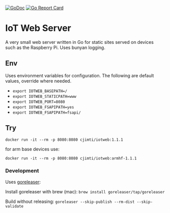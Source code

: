 [![GoDoc](https://godoc.org/github.com/cjimti/iotweb?status.svg)](https://godoc.org/github.com/cjimti/iotweb)
[![Go Report Card](https://goreportcard.com/badge/github.com/cjimti/iotweb)](https://goreportcard.com/report/github.com/cjimti/iotweb)


# IoT Web Server

A very small web server written in Go for static sites served on devices
such as the Raspberry Pi. Uses bunyan logging.

## Env

Uses environment variables for configuration. The following
are default values, override where needed.

- `export IOTWEB_BASEPATH=/`
- `export IOTWEB_STATICPATH=www`
- `export IOTWEB_PORT=8080`
- `export IOTWEB_FSAPIPATH=yes`
- `export IOTWEB_FSAPIPATH=fsapi/`

## Try

`docker run -it --rm -p 8080:8080 cjimti/iotweb:1.1.1`

for arm base devices use:

`docker run -it --rm -p 8080:8080 cjimti/iotweb:armhf-1.1.1`


### Development

Uses [goreleaser](https://goreleaser.com):

Install goreleaser with brew (mac):
`brew install goreleaser/tap/goreleaser`

Build without releasing:
`goreleaser --skip-publish --rm-dist --skip-validate`